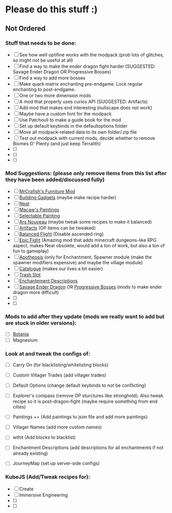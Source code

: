 # Please do this stuff :)
## Not Ordered

### Stuff that needs to be done:
- [ ] See how well optifine works with the modpack (prob lots of glitches, so might not be useful at all)
- [ ] Find a way to make the ender dragon fight harder (SUGGESTED: Savage Ender Dragon OR Progressive Bosses)
- [ ] Find a way to add more bosses
- [ ] Make quark matrix enchanting pre-endgame. Lock regular enchanting to post-endgame.
- [ ] One or two more dimension mods
- [ ] A mod that properly uses curios API (SUGGESTED: Artifacts)
- [ ] Add mod that makes end interesting (nullscape does not work)
- [ ] Maybe have a custom font for the modpack
- [ ] Use Patchouli to make a guide book for the mod
- [ ] Set up default keybinds in the defaultoptions folder
- [ ] Move all modpack-related data to its own folder/.zip file
- [ ] Test out modpack with current mods, decide whether to remove Biomes O' Plenty (and just keep Terralith)
- [ ] 
- [ ] 
- [ ] 

### Mod Suggestions: (please only remove items from this list after they have been added/discussed fully)
- [ ] [MrCrafish's Furniture Mod](https://www.curseforge.com/minecraft/mc-mods/mrcrayfish-furniture-mod)
- [ ] [Building Gadgets](https://www.curseforge.com/minecraft/mc-mods/building-gadgets) (maybe make recipe harder)
- [ ] [Neat](https://www.curseforge.com/minecraft/mc-mods/neat)
- [ ] [Macaw's Paintings](https://www.curseforge.com/minecraft/mc-mods/macaws-paintings)
- [ ] [Selectable Painting](https://www.curseforge.com/minecraft/mc-mods/selectable-painting)
- [ ] [Ars Nouveau](https://www.curseforge.com/minecraft/mc-mods/ars-nouveau) (maybe tweak some recipes to make it balanced)
- [ ] [Artifacts](https://www.curseforge.com/minecraft/mc-mods/artifacts) (OP items can be tweaked)
- [ ] [Balanced Flight](https://www.curseforge.com/minecraft/mc-mods/balanced-flight) (Disable ascended ring)
- [ ] [Epic Fight](https://www.curseforge.com/minecraft/mc-mods/epic-fight-mod) (Amazing mod that adds minecraft dungeons-like RPG aspect, makes Neat obsolete, would add a ton of work, but also a ton of fun to gameplay)
- [ ] [Apotheosis](https://www.curseforge.com/minecraft/mc-mods/apotheosis) (only for Enchantment, Spawner module (make the spawner modifiers expensive) and maybe the village module)
- [ ] [Catalogue](https://www.curseforge.com/minecraft/mc-mods/catalogue) (makes our lives a bit easier)
- [ ] [Trash Slot](https://www.curseforge.com/minecraft/mc-mods/trashslot)
- [ ] [Enchantement Descriptions](https://www.curseforge.com/minecraft/mc-mods/enchantment-descriptions)
- [ ] [Savage Ender Dragon](https://www.curseforge.com/minecraft/mc-mods/savage-ender-dragon) OR [Progressive Bosses](https://www.curseforge.com/minecraft/mc-mods/progressive-bosses) (mods to make ender dragon more difficult)
- [ ] 
- [ ] 

### Mods to add after they update (mods we really want to add but are stuck in older versions):
- [ ] [Botania](https://www.curseforge.com/minecraft/mc-mods/botania)
- [ ] Magnesium

### Look at and tweak the configs of:
- [ ] Carry On (for blacklisting/whitelisting blocks)
- [ ] Custom Villager Trades (add villager trades)
- [ ] Default Options (change default keybinds to not be conflicting)
- [ ] Explorer's compass (remove OP sturctures like stronghold). Also tweak recipe so it is post-dragon-fight (maybe require something from end cities)
- [ ] Paintings ++ (Add paintings to json file and add more paintings)
- [ ] Villager Names (add more custom names)
- [ ] wthit (Add blocks to blacklist)
- [ ] Enchantment Descriptions (add descriptions for all enchantments if not already existing)
- [ ] JourneyMap (set up server-side configs)


### KubeJS (Add/Tweak recipes for):
- [ ] Create
- [ ] Immersive Engineering
- [ ]
- [ ] 
